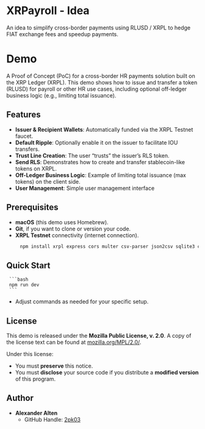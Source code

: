 # XRPayroll - Idea
An idea to simplify cross-border payments using RLUSD / XRPL to hedge FIAT exchange fees and speedup payments. 

# Demo

A Proof of Concept (PoC) for a cross-border HR payments solution built on the XRP Ledger (XRPL). This demo shows how to issue and transfer a token (RLUSD) for payroll or other HR use cases, including optional off-ledger business logic (e.g., limiting total issuance).

## Features

- **Issuer & Recipient Wallets**: Automatically funded via the XRPL Testnet faucet.  
- **Default Ripple**: Optionally enable it on the issuer to facilitate IOU transfers.  
- **Trust Line Creation**: The user “trusts” the issuer’s RLS token.  
- **Send RLS**: Demonstrates how to create and transfer stablecoin-like tokens on XRPL.  
- **Off-Ledger Business Logic**: Example of limiting total issuance (max tokens) on the client side.
- **User Management**: Simple user management interface  

## Prerequisites

- **macOS** (this demo uses Homebrew).  
- **Git**, if you want to clone or version your code.  
- **XRPL Testnet** connectivity (internet connection).
```bash
     npm install xrpl express cors multer csv-parser json2csv sqlite3 concurrently axios dotenv jsonwebtoken fs bcrypt jwt-decode express-validator vue-router@4 helmet morgan express-rate-limit
```

## Quick Start
     ```bash
     npm run dev
     ```
   - Adjust commands as needed for your specific setup.

## License

This demo is released under the **Mozilla Public License, v. 2.0**. A copy of the license text can be found at [mozilla.org/MPL/2.0/](https://mozilla.org/MPL/2.0/).  

Under this license:

- You must **preserve** this notice.  
- You must **disclose** your source code if you distribute a **modified version** of this program.  

## Author

- **Alexander Alten**  
  - GitHub Handle: [2pk03](https://github.com/2pk03)  
